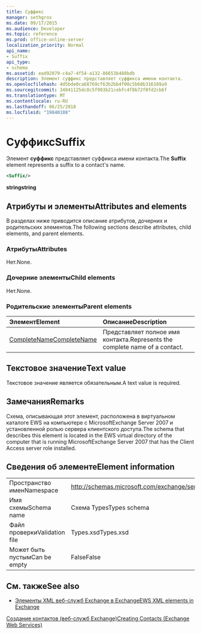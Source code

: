 ```yaml
---
title: Суффикс
manager: sethgros
ms.date: 09/17/2015
ms.audience: Developer
ms.topic: reference
ms.prod: office-online-server
localization_priority: Normal
api_name:
- Suffix
api_type:
- schema
ms.assetid: ead92079-c4a7-4f54-a132-86653b488bdb
description: Элемент суффикс представляет суффикса имени контакта.
ms.openlocfilehash: 4d5bde0ca68769cf63b2bb4f00c5b68b316169a9
ms.sourcegitcommit: 34041125dc8c5f993b21cebfc4f8b72f0fd2cb6f
ms.translationtype: MT
ms.contentlocale: ru-RU
ms.lasthandoff: 06/25/2018
ms.locfileid: "19840108"
---
```

# <a name="suffix"></a><span data-ttu-id="16218-103">Суффикс</span><span class="sxs-lookup"><span data-stu-id="16218-103">Suffix</span></span>

<span data-ttu-id="16218-104">Элемент **суффикс** представляет суффикса имени контакта.</span><span class="sxs-lookup"><span data-stu-id="16218-104">The **Suffix** element represents a suffix to a contact's name.</span></span> 
  
```xml
<Suffix/>
```

 <span data-ttu-id="16218-105">**string**</span><span class="sxs-lookup"><span data-stu-id="16218-105">**string**</span></span>
## <a name="attributes-and-elements"></a><span data-ttu-id="16218-106">Атрибуты и элементы</span><span class="sxs-lookup"><span data-stu-id="16218-106">Attributes and elements</span></span>

<span data-ttu-id="16218-107">В разделах ниже приводится описание атрибутов, дочерних и родительских элементов.</span><span class="sxs-lookup"><span data-stu-id="16218-107">The following sections describe attributes, child elements, and parent elements.</span></span>
  
### <a name="attributes"></a><span data-ttu-id="16218-108">Атрибуты</span><span class="sxs-lookup"><span data-stu-id="16218-108">Attributes</span></span>

<span data-ttu-id="16218-109">Нет.</span><span class="sxs-lookup"><span data-stu-id="16218-109">None.</span></span>
  
### <a name="child-elements"></a><span data-ttu-id="16218-110">Дочерние элементы</span><span class="sxs-lookup"><span data-stu-id="16218-110">Child elements</span></span>

<span data-ttu-id="16218-111">Нет.</span><span class="sxs-lookup"><span data-stu-id="16218-111">None.</span></span>
  
### <a name="parent-elements"></a><span data-ttu-id="16218-112">Родительские элементы</span><span class="sxs-lookup"><span data-stu-id="16218-112">Parent elements</span></span>

|<span data-ttu-id="16218-113">**Элемент**</span><span class="sxs-lookup"><span data-stu-id="16218-113">**Element**</span></span>|<span data-ttu-id="16218-114">**Описание**</span><span class="sxs-lookup"><span data-stu-id="16218-114">**Description**</span></span>|
|:-----|:-----|
|[<span data-ttu-id="16218-115">CompleteName</span><span class="sxs-lookup"><span data-stu-id="16218-115">CompleteName</span></span>](completename.md) <br/> |<span data-ttu-id="16218-116">Представляет полное имя контакта.</span><span class="sxs-lookup"><span data-stu-id="16218-116">Represents the complete name of a contact.</span></span>  <br/> |
   
## <a name="text-value"></a><span data-ttu-id="16218-117">Текстовое значение</span><span class="sxs-lookup"><span data-stu-id="16218-117">Text value</span></span>

<span data-ttu-id="16218-118">Текстовое значение является обязательным.</span><span class="sxs-lookup"><span data-stu-id="16218-118">A text value is required.</span></span>
  
## <a name="remarks"></a><span data-ttu-id="16218-119">Замечания</span><span class="sxs-lookup"><span data-stu-id="16218-119">Remarks</span></span>

<span data-ttu-id="16218-120">Схема, описывающая этот элемент, расположена в виртуальном каталоге EWS на компьютере с MicrosoftExchange Server 2007 и установленной ролью сервера клиентского доступа.</span><span class="sxs-lookup"><span data-stu-id="16218-120">The schema that describes this element is located in the EWS virtual directory of the computer that is running MicrosoftExchange Server 2007 that has the Client Access server role installed.</span></span>
  
## <a name="element-information"></a><span data-ttu-id="16218-121">Сведения об элементе</span><span class="sxs-lookup"><span data-stu-id="16218-121">Element information</span></span>

|||
|:-----|:-----|
|<span data-ttu-id="16218-122">Пространство имен</span><span class="sxs-lookup"><span data-stu-id="16218-122">Namespace</span></span>  <br/> |http://schemas.microsoft.com/exchange/services/2006/types  <br/> |
|<span data-ttu-id="16218-123">Имя схемы</span><span class="sxs-lookup"><span data-stu-id="16218-123">Schema name</span></span>  <br/> |<span data-ttu-id="16218-124">Схема Types</span><span class="sxs-lookup"><span data-stu-id="16218-124">Types schema</span></span>  <br/> |
|<span data-ttu-id="16218-125">Файл проверки</span><span class="sxs-lookup"><span data-stu-id="16218-125">Validation file</span></span>  <br/> |<span data-ttu-id="16218-126">Types.xsd</span><span class="sxs-lookup"><span data-stu-id="16218-126">Types.xsd</span></span>  <br/> |
|<span data-ttu-id="16218-127">Может быть пустым</span><span class="sxs-lookup"><span data-stu-id="16218-127">Can be empty</span></span>  <br/> |<span data-ttu-id="16218-128">False</span><span class="sxs-lookup"><span data-stu-id="16218-128">False</span></span>  <br/> |
   
## <a name="see-also"></a><span data-ttu-id="16218-129">См. также</span><span class="sxs-lookup"><span data-stu-id="16218-129">See also</span></span>



- [<span data-ttu-id="16218-130">Элементы XML веб-служб Exchange в Exchange</span><span class="sxs-lookup"><span data-stu-id="16218-130">EWS XML elements in Exchange</span></span>](ews-xml-elements-in-exchange.md)


[<span data-ttu-id="16218-131">Создание контактов (веб-служб Exchange)</span><span class="sxs-lookup"><span data-stu-id="16218-131">Creating Contacts (Exchange Web Services)</span></span>](http://msdn.microsoft.com/library/4845917e-70d1-481c-bbd7-011ec6571789%28Office.15%29.aspx)

